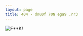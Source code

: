 ```yaml
---
layout: page
title: 404 - dnu0f 70N ega9 .rr3
---
```


![F**K!](http://files.gracecode.com/2014_04_02/1396410208.jpg)

<style>
    .article h1 {
        display: none;
    }

    .article h1, .article p {
        text-indent: 0!important;
        text-align: center!important;
    }
</style>

